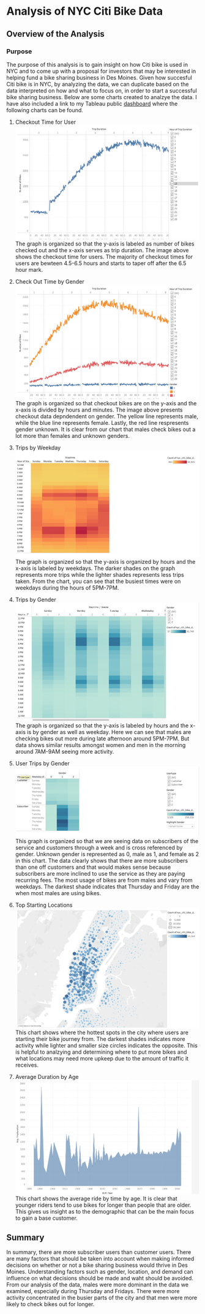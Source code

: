 # Analysis of NYC Citi Bike Data

## Overview of the Analysis

### Purpose
The purpose of this analysis is to gain insight on how Citi bike is used in NYC and to come up with a proposal for investors that may be interested in helping fund a bike sharing business in Des Moines. Given how succesful Citi bike is in NYC, by analyzing the data, we can duplicate based on the data interpreted on how and what to focus on, in order to start a successful bike sharing business. Below are some charts created to analzye the data. I have also included a link to my Tableau public [dashboard](https://public.tableau.com/shared/MYRPXS6F9?:display_count=n&:origin=viz_share_link) where the following charts can be found.


1. Checkout Time for User
![image](https://github.com/mattiechan/bikesharing/blob/main/checkout%20time.png?raw=true)
The graph is organized so that the y-axis is labeled as number of bikes checked out and the x-axis serves as trip duration. The image above shows the checkout time for users. The majority of checkout times for users are bewteen 4.5-6.5 hours and starts to taper off after the 6.5 hour mark. 

2. Check Out Time by Gender
![image](https://github.com/mattiechan/bikesharing/blob/main/trip%20duration.png?raw=true)
The graph is organized so that checkout bikes are on the y-axis and the x-axis is divided by hours and minutes. The image above presents checkout data depndendent on gender. The yellow line represents male, while the blue line represents female. Lastly, the red line respresents gender unknown. It is clear from our chart that males check bikes out a lot more than females and unknown genders. 

3. Trips by Weekday
![image](https://github.com/mattiechan/bikesharing/blob/main/trip%20by%20weekday.png?raw=true)
The graph is organized so that the y-axis is organized by hours and the x-axis is labeled by weekdays. The darker shades on the graph represents more trips while the lighter shades represents less trips taken. From the chart, you can see that the busiest times were on weekdays during the hours of 5PM-7PM. 

4. Trips by Gender
![image](https://github.com/mattiechan/bikesharing/blob/main/trip%20by%20gender.png?raw=true)
The graph is organized so that the y-axis is labeled by hours and the x-axis is by gender as well as weekday. Here we can see that males are checking bikes out more during late afternoon around 5PM-7PM. But data shows similar results amongst women and men in the morning around 7AM-9AM seeing more activity. 

5. User Trips by Gender 
![image](https://github.com/mattiechan/bikesharing/blob/main/user%20trips%20by%20gender.png)
This graph is organized so that we are seeing data on subscribers of the service and customers through a week and is cross referenced by gender. Unknown gender is represented as 0, male as 1, and female as 2 in this chart. The data clearly shows that there are more subscribers than one off customers and that would makes sense because subscribers are more inclined to use the service as they are paying recurring fees. The most usage of bikes are from males and vary from weekdays. The darkest shade indicates that Thursday and Friday are the when most males are using bikes. 

6. Top Starting Locations
![image](https://github.com/mattiechan/bikesharing/blob/main/top%20starting.png?raw=true)
This chart shows where the hottest spots in the city where users are starting their bike journey from. The darkest shades indicates more activity while lighter and smaller size circles indicates the opposite. This is helpful to analzying and determining where to put more bikes and what locations may need more upkeep due to the amount of traffic it receives. 

7. Average Duration by Age
![image](https://github.com/mattiechan/bikesharing/blob/main/avverage%20duration%20by%20age.png?raw=true)
This chart shows the average ride by time by age. It is clear that younger riders tend to use bikes for longer than people that are older. This gives us insight as to the demographic that can be the main focus to gain a base customer.

## Summary
In summary, there are more subscriber users than customer users. There are many factors that should be taken into account when making informed decisions on whether or not a bike sharing business would thrive in Des Moines. Understanding factors such as gender, location, and demand can influence on what decisions should be made and waht should be avoided. From our analysis of the data, males were more dominant in the data we examined, especially during Thursday and Fridays. There were more activity concentrated in the busier parts of the city and that men were more likely to check bikes out for longer. 
